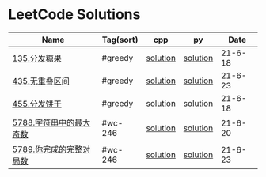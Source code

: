 # LeetCode Solutions

| Name                                                                                                   | Tag(sort)     | cpp                                              | py                                              | Date    |
| ------------------------------------------------------------------------------------------------------ | ------- | ------------------------------------------------ | ----------------------------------------------- | ------- |
| [135.分发糖果](https://leetcode-cn.com/problems/candy/)                                                | #greedy | [solution](greedy/135.分发糖果.cpp)              | [solution](greedy/135.分发糖果.py)              | 21-6-18 |
| [435.无重叠区间](https://leetcode-cn.com/problems/non-overlapping-intervals)                           | #greedy | [solution](greedy/435.无重叠区间.cpp)            | [solution](greedy/435.无重叠区间.py)            |   21-6-23      |
| [455.分发饼干](https://leetcode-cn.com/problems/assign-cookies/)                                       | #greedy | [solution](greedy/455.分发饼干.cpp)              | [solution](greedy/455.分发饼干.py)              | 21-6-18 |
| [5788.字符串中的最大奇数](https://leetcode-cn.com/problems/largest-odd-number-in-string/)              | #wc-246 | [solution](week-246/5788.字符串中的最大奇数.cpp) | [solution](week-246/5788.字符串中的最大奇数.py) | 21-6-20 |
| [5789.你完成的完整对局数](https://leetcode-cn.com/problems/the-number-of-full-rounds-you-have-played/) | #wc-246 | [solution](week-246/5789.你完成的完整对局数.cpp) | [solution](week-246/5789.你完成的完整对局数.py) | 21-6-23 |